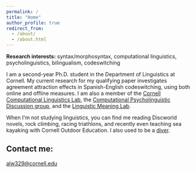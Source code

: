 ```yaml
---
permalink: /
title: "Home"
author_profile: true
redirect_from: 
  - /about/
  - /about.html
---
```


<b>Research interests:</b> syntax/morphosyntax, computational linguistics, psycholinguistics, bilingualism, codeswitching

I am a second-year Ph.D. student in the Department of Linguistics at Cornell. My current research for my qualifying paper investigates agreement attraction effects in Spanish-English codeswitching, using both online and offline measures. I am also a member of the <a target="_blank" rel="noopener" href="https://conf.ling.cornell.edu/compling/">Cornell Computational Linguistics Lab</a>, the <a target="_blank" rel="noopener" href="https://c-psyd.github.io/">Computational Psycholinguistic Discussion group</a>, and the <a target="_blank" rel="noopener" href="https://lime-lab-cornell.github.io/">Linguistic Meaning Lab</a>.

When I'm not studying linguistics, you can find me reading Discworld novels, rock climbing, racing triathlons, and recently even teaching sea kayaking with Cornell Outdoor Education. I also used to be a <a target="_blank" rel="noopener" href="https://secure.meetcontrol.com/divemeets/system/profile.php?number=24901">diver</a>.


## Contact me:

[alw329@cornell.edu](mailto:alw329@cornell.edu)
